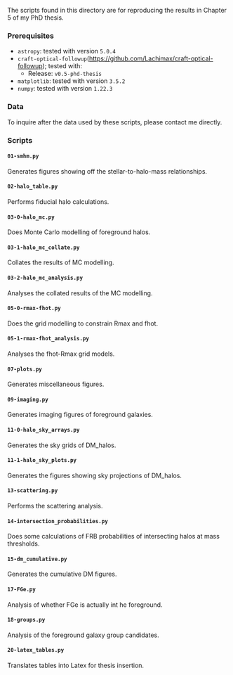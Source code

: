 The scripts found in this directory are for reproducing the results in Chapter 5 of my PhD thesis.

### Prerequisites
 - `astropy`: tested with version `5.0.4`
 - `craft-optical-followup`(https://github.com/Lachimax/craft-optical-followup); tested with:
   - Release: `v0.5-phd-thesis`
 - `matplotlib`: tested with version `3.5.2`
 - `numpy`: tested with version `1.22.3`

### Data

To inquire after the data used by these scripts, please contact me directly.

### Scripts

#### `01-smhm.py`

Generates figures showing off the stellar-to-halo-mass relationships.


#### `02-halo_table.py`

Performs fiducial halo calculations.


#### `03-0-halo_mc.py`

Does Monte Carlo modelling of foreground halos.


#### `03-1-halo_mc_collate.py`

Collates the results of MC modelling.


#### `03-2-halo_mc_analysis.py`

Analyses the collated results of the MC modelling.


#### `05-0-rmax-fhot.py`

Does the grid modelling to constrain Rmax and fhot.


#### `05-1-rmax-fhot_analysis.py`

Analyses the fhot-Rmax grid models.


#### `07-plots.py`

Generates miscellaneous figures.


#### `09-imaging.py`

Generates imaging figures of foreground galaxies.


#### `11-0-halo_sky_arrays.py`

Generates the sky grids of DM_halos.


#### `11-1-halo_sky_plots.py`

Generates the figures showing sky projections of DM_halos.


#### `13-scattering.py`

Performs the scattering analysis.


#### `14-intersection_probabilities.py`

Does some calculations of FRB probabilities of intersecting halos at mass thresholds.


#### `15-dm_cumulative.py`

Generates the cumulative DM figures.


#### `17-FGe.py`

Analysis of whether FGe is actually int he foreground.


#### `18-groups.py`

Analysis of the foreground galaxy group candidates.


#### `20-latex_tables.py`

Translates tables into Latex for thesis insertion.

